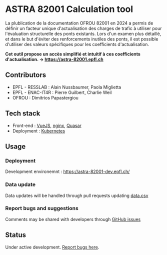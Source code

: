 # ASTRA 82001 Calculation tool

La plublication de la documentation OFROU 82001 en 2024 a permis de définir un facteur unique d'actualisation des charges de trafic à utiliser pour l'évaluation structurelle des ponts existants. Lors d'un examen plus détaillé, et dans le but d'éviter des renforcements inutiles des ponts, il est possible d'utiliser des valeurs spécifiques pour les coefficients d'actualisation.

**Cet outil propose un accès simplifié et intuitif à ces coefficients d'actualisation.
-> https://astra-82001.epfl.ch**

## Contributors

- EPFL - RESSLAB : Alain Nussbaumer, Paola Miglietta
- EPFL - ENAC-IT4R : Pierre Guilbert, Charlie Weil
- OFROU : Dimitrios Papastergiou

## Tech stack

- Front-end : [VueJS](https://vuejs.org/), [nginx](https://enginx.io/), [Quasar](url)
- Deployment : [Kubernetes](https://kubernetes.io/)

## Usage

### Deployment

Development environemnt : https://astra-82001-dev.epfl.ch/

### Data update

Data updates will be handled through pull requests updating [data.csv](https://github.com/EPFL-ENAC/resslab-astra_82001/blob/main/src/assets/data/data.csv)

### Report bugs and suggestions

Comments may be shared with developers through [GitHub issues](<[https://github.com/EPFL-ENAC/resslab-astra_82001/blob/main/src/assets/data/data.csv](https://github.com/EPFL-ENAC/resslab-astra_82001/issues)>)

## Status

Under active development. [Report bugs here](https://github.com/EPFL-ENAC/resslab-astra_82001/issues).
